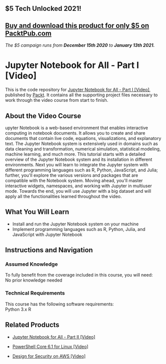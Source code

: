 ## $5 Tech Unlocked 2021!
[Buy and download this product for only $5 on PacktPub.com](https://www.packtpub.com/)
-----
*The $5 campaign         runs from __December 15th 2020__ to __January 13th 2021.__*

# Jupyter Notebook for All - Part I [Video]
This is the code repository for [Jupyter Notebook for All - Part I [Video]](https://www.packtpub.com/big-data-and-business-intelligence/jupyter-notebook-for-all-part-1-video?utm_source=github&utm_medium=repository&utm_campaign=9781788299176), published by [Packt](https://www.packtpub.com/?utm_source=github). It contains all the supporting project files necessary to work through the video course from start to finish.
## About the Video Course
upyter Notebook is a web-based environment that enables interactive computing in notebook documents. It allows you to create and share documents that contain live code, equations, visualizations, and explanatory text. The Jupyter Notebook system is extensively used in domains such as data cleaning and transformation, numerical simulation, statistical modeling, machine learning, and much more. This tutorial starts with a detailed overview of the Jupyter Notebook system and its installation in different environments. Next you will learn to integrate the Jupyter system with different programming languages such as R, Python, JavaScript, and Julia; further, you'll explore the various versions and packages that are compatible with the Notebook system. Moving ahead, you'll master interactive widgets, namespaces, and working with Jupyter in multiuser mode. Towards the end, you will use Jupyter with a big dataset and will apply all the functionalities learned throughout the video.

<H2>What You Will Learn</H2>
<DIV class=book-info-will-learn-text>
<UL>
<LI>Install and run the Jupyter Notebook system on your machine 
<LI>Implement programming languages such as R, Python, Julia, and JavaScript with Jupyter Notebook </LI></UL></DIV>

## Instructions and Navigation
### Assumed Knowledge
To fully benefit from the coverage included in this course, you will need:<br/>
No prior knowledge needed
### Technical Requirements
This course has the following software requirements:<br/>
Python 3.x
R

## Related Products
* [Jupyter Notebook for All - Part II [Video]](https://www.packtpub.com/big-data-and-business-intelligence/jupyter-notebook-for-all-part-2-video?utm_source=github&utm_medium=repository&utm_campaign=9781788299169)

* [PowerShell Core 6.1 for Linux [Video]](https://www.packtpub.com/virtualization-and-cloud/powershell-core-61-linux-video?utm_source=github&utm_medium=repository&utm_campaign=9781838559595)

* [Design for Security on AWS [Video]](https://www.packtpub.com/virtualization-and-cloud/design-security-aws-video?utm_source=github&utm_medium=repository&utm_campaign=9781838556440)

